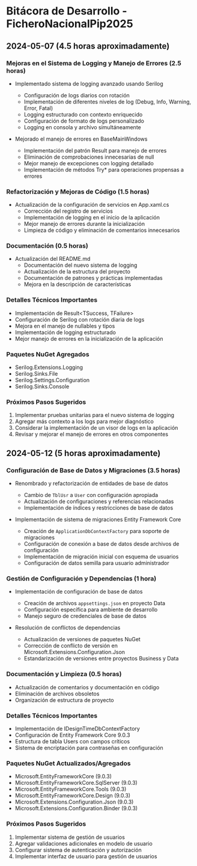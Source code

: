 # Bitácora de Desarrollo - FicheroNacionalPip2025

## 2024-05-07 (4.5 horas aproximadamente)

### Mejoras en el Sistema de Logging y Manejo de Errores (2.5 horas)
- Implementado sistema de logging avanzado usando Serilog
  - Configuración de logs diarios con rotación
  - Implementación de diferentes niveles de log (Debug, Info, Warning, Error, Fatal)
  - Logging estructurado con contexto enriquecido
  - Configuración de formato de logs personalizado
  - Logging en consola y archivo simultáneamente

- Mejorado el manejo de errores en BaseMainWindows
  - Implementación del patrón Result para manejo de errores
  - Eliminación de comprobaciones innecesarias de null
  - Mejor manejo de excepciones con logging detallado
  - Implementación de métodos Try* para operaciones propensas a errores

### Refactorización y Mejoras de Código (1.5 horas)
- Actualización de la configuración de servicios en App.xaml.cs
  - Corrección del registro de servicios
  - Implementación de logging en el inicio de la aplicación
  - Mejor manejo de errores durante la inicialización
  - Limpieza de código y eliminación de comentarios innecesarios

### Documentación (0.5 horas)
- Actualización del README.md
  - Documentación del nuevo sistema de logging
  - Actualización de la estructura del proyecto
  - Documentación de patrones y prácticas implementadas
  - Mejora en la descripción de características

### Detalles Técnicos Importantes
- Implementación de Result<TSuccess, TFailure>
- Configuración de Serilog con rotación diaria de logs
- Mejora en el manejo de nullables y tipos
- Implementación de logging estructurado
- Mejor manejo de errores en la inicialización de la aplicación

### Paquetes NuGet Agregados
- Serilog.Extensions.Logging
- Serilog.Sinks.File
- Serilog.Settings.Configuration
- Serilog.Sinks.Console

### Próximos Pasos Sugeridos
1. Implementar pruebas unitarias para el nuevo sistema de logging
2. Agregar más contexto a los logs para mejor diagnóstico
3. Considerar la implementación de un visor de logs en la aplicación
4. Revisar y mejorar el manejo de errores en otros componentes

## 2024-05-12 (5 horas aproximadamente)

### Configuración de Base de Datos y Migraciones (3.5 horas)
- Renombrado y refactorización de entidades de base de datos
  - Cambio de `TblUsr` a `User` con configuración apropiada
  - Actualización de configuraciones y referencias relacionadas
  - Implementación de índices y restricciones de base de datos

- Implementación de sistema de migraciones Entity Framework Core
  - Creación de `ApplicationDbContextFactory` para soporte de migraciones
  - Configuración de conexión a base de datos desde archivos de configuración
  - Implementación de migración inicial con esquema de usuarios
  - Configuración de datos semilla para usuario administrador

### Gestión de Configuración y Dependencias (1 hora)
- Implementación de configuración de base de datos
  - Creación de archivos `appsettings.json` en proyecto Data
  - Configuración específica para ambiente de desarrollo
  - Manejo seguro de credenciales de base de datos

- Resolución de conflictos de dependencias
  - Actualización de versiones de paquetes NuGet
  - Corrección de conflicto de versión en Microsoft.Extensions.Configuration.Json
  - Estandarización de versiones entre proyectos Business y Data

### Documentación y Limpieza (0.5 horas)
- Actualización de comentarios y documentación en código
- Eliminación de archivos obsoletos
- Organización de estructura de proyecto

### Detalles Técnicos Importantes
- Implementación de IDesignTimeDbContextFactory
- Configuración de Entity Framework Core 9.0.3
- Estructura de tabla Users con campos críticos
- Sistema de encriptación para contraseñas en configuración

### Paquetes NuGet Actualizados/Agregados
- Microsoft.EntityFrameworkCore (9.0.3)
- Microsoft.EntityFrameworkCore.SqlServer (9.0.3)
- Microsoft.EntityFrameworkCore.Tools (9.0.3)
- Microsoft.EntityFrameworkCore.Design (9.0.3)
- Microsoft.Extensions.Configuration.Json (9.0.3)
- Microsoft.Extensions.Configuration.Binder (9.0.3)

### Próximos Pasos Sugeridos
1. Implementar sistema de gestión de usuarios
2. Agregar validaciones adicionales en modelo de usuario
3. Configurar sistema de autenticación y autorización
4. Implementar interfaz de usuario para gestión de usuarios 
